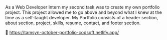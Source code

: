 As a Web Developer Intern my second task was to create my own portfolio project. This project allowed me to go above and beyond what I knew at the time as a self-taught developer. My Portfolio consists of a header section, about section, project, skills, resume, contact, and footer section. 

🌟 https://tamsyn-october-portfolio-codsoft.netlify.app/
